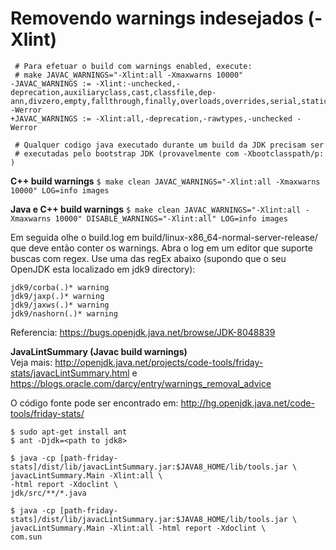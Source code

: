 # Removendo warnings indesejados  (-Xlint)

```
 # Para efetuar o build com warnings enabled, execute:
 # make JAVAC_WARNINGS="-Xlint:all -Xmaxwarns 10000"
-JAVAC_WARNINGS := -Xlint:-unchecked,-deprecation,auxiliaryclass,cast,classfile,dep-ann,divzero,empty,fallthrough,finally,overloads,overrides,serial,static,try,varargs -Werror
+JAVAC_WARNINGS := -Xlint:all,-deprecation,-rawtypes,-unchecked -Werror
 
 # Qualquer codigo java executado durante um build da JDK precisam ser
 # executadas pelo bootstrap JDK (provavelmente com -Xbootclasspath/p: )
```
**C++ build warnings**
```$ make clean JAVAC_WARNINGS="-Xlint:all -Xmaxwarns 10000" LOG=info images```

**Java e C++ build warnings**
```$ make clean JAVAC_WARNINGS="-Xlint:all -Xmaxwarns 10000" DISABLE_WARNINGS="-Xlint:all" LOG=info images```


Em seguida olhe o build.log em build/linux-x86_64-normal-server-release/ que deve então conter os warnings.
Abra o log em um editor que suporte buscas com regex. Use uma das regEx abaixo (supondo que o seu OpenJDK esta localizado em jdk9 directory):

```
jdk9/corba(.)* warning
jdk9/jaxp(.)* warning
jdk9/jaxws(.)* warning
jdk9/nashorn(.)* warning
```
Referencia: https://bugs.openjdk.java.net/browse/JDK-8048839

**JavaLintSummary (Javac build warnings)**<br/>
Veja mais: http://openjdk.java.net/projects/code-tools/friday-stats/javacLintSummary.html e https://blogs.oracle.com/darcy/entry/warnings_removal_advice

O código fonte pode ser encontrado em: http://hg.openjdk.java.net/code-tools/friday-stats/

```
$ sudo apt-get install ant
$ ant -Djdk=<path to jdk8>

$ java -cp [path-friday-stats]/dist/lib/javacLintSummary.jar:$JAVA8_HOME/lib/tools.jar \
javacLintSummary.Main -Xlint:all \ 
-html report -Xdoclint \
jdk/src/**/*.java

$ java -cp [path-friday-stats]/dist/lib/javacLintSummary.jar:$JAVA8_HOME/lib/tools.jar \ javacLintSummary.Main -Xlint:all -html report -Xdoclint \
com.sun 
```